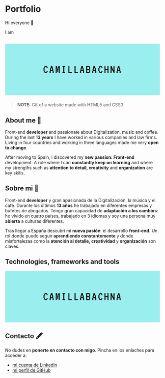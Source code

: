 # Portfolio

Hi everyone :open_hands:

I am

<h2 align="center">
  <img src="images/camilla.gif" alt="Camilla name" width="600px" />
  <br>
</h2>

> **NOTE:** Gif of a website made with HTML5 and CSS3

## About me :speech_balloon:

Front-end **developer** and passionate about Digitalization, music and coffee.
During the last **13 years** I have worked in various companies and law firms. Living in four countries and
working in three languages made me very **open to change**.

After moving to Spain, I discovered my **new passion: Front-end** development. A role where I can **constantly
keep on learning** and where my strengths such as **attention to detail, creativity** and **organization** are key
skills.

## Sobre mi :speech_balloon:

Front-end **developer** y gran apasionada de la Digitalización, la música y el café.
Durante los últimos **13 años** he trabajado en diferentes empresas y bufetes de abogados. Tengo gran
capacidad de **adaptación a los cambios**: he vivido en cuatro países, trabajado en 3 idiomas y soy una persona
muy **abierta** a culturas diferentes.

Tras llegar a España descubrí mi **nueva pasión**: el desarrollo **front-end**. Un rol donde puedo seguir
**aprendiendo constantemente** y donde misfortalezas como la **atención al detalle, creatividad** y **organización**
son claves.

## Technologies, frameworks and tools

 <img src="images/camilla.gif" alt="Camilla name" width="600px" align="center"/>

## Contacto 🖋

No dudes en **ponerte en contacto con migo**. Pincha en los enlaches para acceder a:

- [mi cuenta de LinkedIn](https://www.linkedin.com/in/camilla-bachna)
- [mi perfil de GitHub](https://github.com/camilla-bachna)
